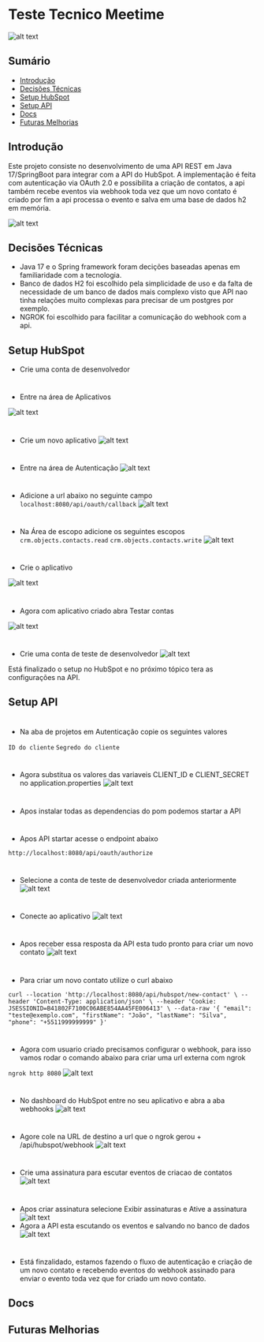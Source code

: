 # Teste Tecnico Meetime

![alt text](imgs/meetimelogo.png)

## Sumário
- [Introdução](#introducao)
- [Decisões Técnicas](#decisões-técnicas)
- [Setup HubSpot](#setup-hubspot)
- [Setup API](#setup-api)
- [Docs](#docs)
- [Futuras Melhorias](#futuras-melhorias)

## Introdução
Este projeto consiste no desenvolvimento de uma API REST em Java 17/SpringBoot para integrar com a API do HubSpot. A implementação é feita com autenticação via OAuth 2.0 e possibilita a criação de contatos, a api também recebe eventos via webhook toda vez que um novo contato é criado por fim a api processa o evento e salva em uma base de dados h2 em memória.

![alt text](imgs/image-1.png)

## Decisões Técnicas

- Java 17 e o Spring framework foram decições baseadas apenas em familiaridade com a tecnologia.
- Banco de dados H2 foi escolhido pela simplicidade de uso e da falta de necessidade de um banco de dados mais complexo visto que API nao tinha relações muito complexas para precisar de um postgres por exemplo.
- NGROK foi escolhido para facilitar a comunicação do webhook com a api.

## Setup HubSpot

- Crie uma conta de desenvolvedor
#
- Entre na área de Aplicativos

![alt text](imgs/image-4.png)
#
- Crie um novo aplicativo
![alt text](imgs/image-5.png)
#
- Entre na área de Autenticação
![alt text](imgs/image-6.png)
#
- Adicione a url abaixo no seguinte campo
`localhost:8080/api/oauth/callback`
![alt text](imgs/image-8.png)
#
- Na Área de escopo adicione os seguintes escopos
`crm.objects.contacts.read`
`crm.objects.contacts.write`
![alt text](imgs/image-9.png)
#
- Crie o aplicativo

![alt text](imgs/image-10.png) 
# 
- Agora com aplicativo criado abra Testar contas

![alt text](imgs/image-11.png)
#
- Crie uma conta de teste de desenvolvedor
![alt text](imgs/image-12.png)

Está finalizado o setup no HubSpot e no próximo tópico tera as configurações na API.
## Setup API
#
- Na aba de projetos em Autenticação copie os seguintes valores

`ID do cliente`
`Segredo do cliente`
#
- Agora substitua os valores das variaveis CLIENT_ID e CLIENT_SECRET no application.properties
![alt text](imgs/image-13.png)
#
- Apos instalar todas as dependencias do pom podemos startar a API
#
- Apos API startar acesse o endpoint abaixo

`http://localhost:8080/api/oauth/authorize`
#
- Selecione a conta de teste de desenvolvedor criada anteriormente
![alt text](imgs/image-14.png)
#
- Conecte ao aplicativo
![alt text](imgs/image-15.png)
#
- Apos receber essa resposta da API esta tudo pronto para criar um novo contato
![alt text](imgs/image-17.png)
#
- Para criar um novo contato utilize o curl abaixo

`curl --location 'http://localhost:8080/api/hubspot/new-contact' \
--header 'Content-Type: application/json' \
--header 'Cookie: JSESSIONID=B41802F7100C06ABE854AA45FE006413' \
--data-raw '{
           "email": "teste@exemplo.com",
           "firstName": "João",
           "lastName": "Silva",
           "phone": "+5511999999999"
         }'`
#
- Agora com usuario criado precisamos configurar o webhook, para isso vamos rodar o comando abaixo para criar uma url externa com ngrok

`ngrok http 8080`
![alt text](imgs/image-16.png)
#
- No dashboard do HubSpot entre no seu aplicativo e abra a aba webhooks
![alt text](imgs/image-18.png)
#
- Agore cole na URL de destino a url que o ngrok gerou + /api/hubspot/webhook
![alt text](imgs/image-19.png)
#
- Crie uma assinatura para escutar eventos de criacao de contatos
![alt text](imgs/image-20.png)
#
- Apos criar assinatura selecione Exibir assinaturas e Ative a assinatura
![alt text](imgs/image-21.png)
- Agora a API esta escutando os eventos e salvando no banco de dados
![alt text](imgs/image-22.png)
#
- Está finzalidado, estamos fazendo o fluxo de autenticação e criação de um novo contato e recebendo eventos do webhook assinado para enviar o evento toda vez que for criado um novo contato.
## Docs

## Futuras Melhorias